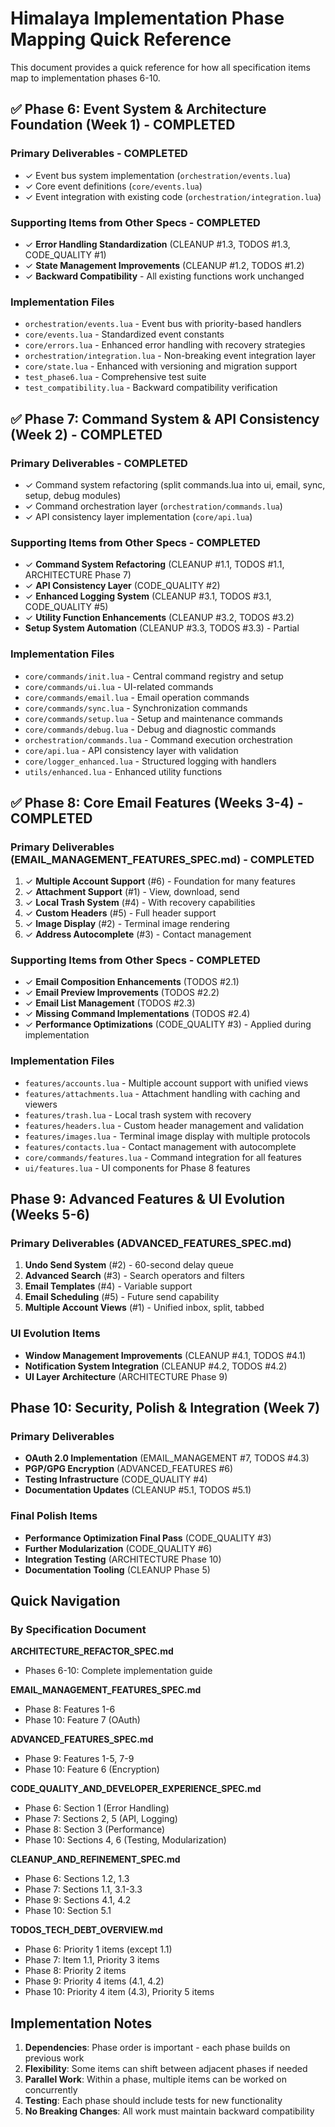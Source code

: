 # Himalaya Implementation Phase Mapping Quick Reference

This document provides a quick reference for how all specification items map to implementation phases 6-10.

## ✅ Phase 6: Event System & Architecture Foundation (Week 1) - COMPLETED

### Primary Deliverables - COMPLETED
- ✓ Event bus system implementation (`orchestration/events.lua`)
- ✓ Core event definitions (`core/events.lua`)  
- ✓ Event integration with existing code (`orchestration/integration.lua`)

### Supporting Items from Other Specs - COMPLETED
- ✓ **Error Handling Standardization** (CLEANUP #1.3, TODOS #1.3, CODE_QUALITY #1)
- ✓ **State Management Improvements** (CLEANUP #1.2, TODOS #1.2)
- ✓ **Backward Compatibility** - All existing functions work unchanged

### Implementation Files
- `orchestration/events.lua` - Event bus with priority-based handlers
- `core/events.lua` - Standardized event constants
- `core/errors.lua` - Enhanced error handling with recovery strategies
- `orchestration/integration.lua` - Non-breaking event integration layer
- `core/state.lua` - Enhanced with versioning and migration support
- `test_phase6.lua` - Comprehensive test suite
- `test_compatibility.lua` - Backward compatibility verification

## ✅ Phase 7: Command System & API Consistency (Week 2) - COMPLETED

### Primary Deliverables - COMPLETED
- ✓ Command system refactoring (split commands.lua into ui, email, sync, setup, debug modules)
- ✓ Command orchestration layer (`orchestration/commands.lua`)
- ✓ API consistency layer implementation (`core/api.lua`)

### Supporting Items from Other Specs - COMPLETED
- ✓ **Command System Refactoring** (CLEANUP #1.1, TODOS #1.1, ARCHITECTURE Phase 7)
- ✓ **API Consistency Layer** (CODE_QUALITY #2)
- ✓ **Enhanced Logging System** (CLEANUP #3.1, TODOS #3.1, CODE_QUALITY #5)
- ✓ **Utility Function Enhancements** (CLEANUP #3.2, TODOS #3.2)
- **Setup System Automation** (CLEANUP #3.3, TODOS #3.3) - Partial

### Implementation Files
- `core/commands/init.lua` - Central command registry and setup
- `core/commands/ui.lua` - UI-related commands  
- `core/commands/email.lua` - Email operation commands
- `core/commands/sync.lua` - Synchronization commands
- `core/commands/setup.lua` - Setup and maintenance commands
- `core/commands/debug.lua` - Debug and diagnostic commands
- `orchestration/commands.lua` - Command execution orchestration
- `core/api.lua` - API consistency layer with validation
- `core/logger_enhanced.lua` - Structured logging with handlers
- `utils/enhanced.lua` - Enhanced utility functions

## ✅ Phase 8: Core Email Features (Weeks 3-4) - COMPLETED

### Primary Deliverables (EMAIL_MANAGEMENT_FEATURES_SPEC.md) - COMPLETED
1. ✓ **Multiple Account Support** (#6) - Foundation for many features
2. ✓ **Attachment Support** (#1) - View, download, send
3. ✓ **Local Trash System** (#4) - With recovery capabilities
4. ✓ **Custom Headers** (#5) - Full header support
5. ✓ **Image Display** (#2) - Terminal image rendering
6. ✓ **Address Autocomplete** (#3) - Contact management

### Supporting Items from Other Specs - COMPLETED
- ✓ **Email Composition Enhancements** (TODOS #2.1)
- ✓ **Email Preview Improvements** (TODOS #2.2)
- ✓ **Email List Management** (TODOS #2.3)
- ✓ **Missing Command Implementations** (TODOS #2.4)
- ✓ **Performance Optimizations** (CODE_QUALITY #3) - Applied during implementation

### Implementation Files
- `features/accounts.lua` - Multiple account support with unified views
- `features/attachments.lua` - Attachment handling with caching and viewers
- `features/trash.lua` - Local trash system with recovery
- `features/headers.lua` - Custom header management and validation
- `features/images.lua` - Terminal image display with multiple protocols
- `features/contacts.lua` - Contact management with autocomplete
- `core/commands/features.lua` - Command integration for all features
- `ui/features.lua` - UI components for Phase 8 features

## Phase 9: Advanced Features & UI Evolution (Weeks 5-6)

### Primary Deliverables (ADVANCED_FEATURES_SPEC.md)
1. **Undo Send System** (#2) - 60-second delay queue
2. **Advanced Search** (#3) - Search operators and filters
3. **Email Templates** (#4) - Variable support
4. **Email Scheduling** (#5) - Future send capability
5. **Multiple Account Views** (#1) - Unified inbox, split, tabbed

### UI Evolution Items
- **Window Management Improvements** (CLEANUP #4.1, TODOS #4.1)
- **Notification System Integration** (CLEANUP #4.2, TODOS #4.2)
- **UI Layer Architecture** (ARCHITECTURE Phase 9)

## Phase 10: Security, Polish & Integration (Week 7)

### Primary Deliverables
- **OAuth 2.0 Implementation** (EMAIL_MANAGEMENT #7, TODOS #4.3)
- **PGP/GPG Encryption** (ADVANCED_FEATURES #6)
- **Testing Infrastructure** (CODE_QUALITY #4)
- **Documentation Updates** (CLEANUP #5.1, TODOS #5.1)

### Final Polish Items
- **Performance Optimization Final Pass** (CODE_QUALITY #3)
- **Further Modularization** (CODE_QUALITY #6)
- **Integration Testing** (ARCHITECTURE Phase 10)
- **Documentation Tooling** (CLEANUP Phase 5)

## Quick Navigation

### By Specification Document

**ARCHITECTURE_REFACTOR_SPEC.md**
- Phases 6-10: Complete implementation guide

**EMAIL_MANAGEMENT_FEATURES_SPEC.md**  
- Phase 8: Features 1-6
- Phase 10: Feature 7 (OAuth)

**ADVANCED_FEATURES_SPEC.md**
- Phase 9: Features 1-5, 7-9
- Phase 10: Feature 6 (Encryption)

**CODE_QUALITY_AND_DEVELOPER_EXPERIENCE_SPEC.md**
- Phase 6: Section 1 (Error Handling)
- Phase 7: Sections 2, 5 (API, Logging)
- Phase 8: Section 3 (Performance)
- Phase 10: Sections 4, 6 (Testing, Modularization)

**CLEANUP_AND_REFINEMENT_SPEC.md**
- Phase 6: Sections 1.2, 1.3
- Phase 7: Sections 1.1, 3.1-3.3
- Phase 9: Sections 4.1, 4.2
- Phase 10: Section 5.1

**TODOS_TECH_DEBT_OVERVIEW.md**
- Phase 6: Priority 1 items (except 1.1)
- Phase 7: Item 1.1, Priority 3 items
- Phase 8: Priority 2 items
- Phase 9: Priority 4 items (4.1, 4.2)
- Phase 10: Priority 4 item (4.3), Priority 5 items

## Implementation Notes

1. **Dependencies**: Phase order is important - each phase builds on previous work
2. **Flexibility**: Some items can shift between adjacent phases if needed
3. **Parallel Work**: Within a phase, multiple items can be worked on concurrently
4. **Testing**: Each phase should include tests for new functionality
5. **No Breaking Changes**: All work must maintain backward compatibility
